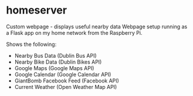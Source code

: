 # homeserver
Custom webpage - displays useful nearby data
Webpage setup running as a Flask app on my home network from the Raspberry Pi.

Shows the following:
- Nearby Bus Data (Dublin Bus API)
- Nearby Bike Data (Dublin Bikes API)
- Google Maps (Google Maps API)
- Google Calendar (Google Calendar API)
- GiantBomb Facebook Feed (Facebook API)
- Current Weather (Open Weather Map API)
